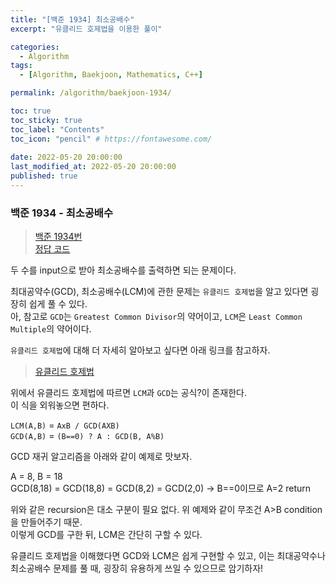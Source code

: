 ```yaml
---
title: "[백준 1934] 최소공배수"
excerpt: "유클리드 호제법을 이용한 풀이"

categories:
  - Algorithm
tags:
  - [Algorithm, Baekjoon, Mathematics, C++]

permalink: /algorithm/baekjoon-1934/

toc: true
toc_sticky: true
toc_label: "Contents"
toc_icon: "pencil" # https://fontawesome.com/
 
date: 2022-05-20 20:00:00
last_modified_at: 2022-05-20 20:00:00
published: true
---
```


### 백준 1934 - 최소공배수  

> [백준 1934번](https://www.acmicpc.net/problem/1934)  
> [정답 코드](https://github.com/kdjun97/algorithm-problem-solving/blob/master/baekjoon/mathematcis/1934_%EC%B5%9C%EC%86%8C%EA%B3%B5%EB%B0%B0%EC%88%98/1934.cpp)  

두 수를 input으로 받아 최소공배수를 출력하면 되는 문제이다.  

최대공약수(GCD), 최소공배수(LCM)에 관한 문제는 `유클리드 호제법`을 알고 있다면 굉장히 쉽게 풀 수 있다.  
아, 참고로 `GCD`는 `Greatest Common Divisor`의 약어이고, `LCM`은 `Least Common Multiple`의 약어이다.  

`유클리드 호제법`에 대해 더 자세히 알아보고 싶다면 아래 링크를 참고하자.  

> [유클리드 호제법](https://ko.wikipedia.org/wiki/%EC%9C%A0%ED%81%B4%EB%A6%AC%EB%93%9C_%ED%98%B8%EC%A0%9C%EB%B2%95)   

위에서 유클리드 호제법에 따르면 `LCM`과 `GCD`는 공식?이 존재한다.  
이 식을 외워놓으면 편하다.  

`LCM(A,B)` = `AxB / GCD(AXB)`  
`GCD(A,B)` = `(B==0) ? A : GCD(B, A%B)`  

GCD 재귀 알고리즘을 아래와 같이 예제로 맛보자.  

A = 8, B = 18  
GCD(8,18) = GCD(18,8) = GCD(8,2) = GCD(2,0) -> B==0이므로 A=2 return  

위와 같은 recursion은 대소 구분이 필요 없다.  위 예제와 같이 무조건 A>B condition을 만들어주기 때문.  
이렇게 GCD를 구한 뒤, LCM은 간단히 구할 수 있다.  

유클리드 호제법을 이해했다면 GCD와 LCM은 쉽게 구현할 수 있고, 이는 최대공약수나 최소공배수 문제를 풀 때, 굉장히 유용하게 쓰일 수 있으므로 암기하자!  